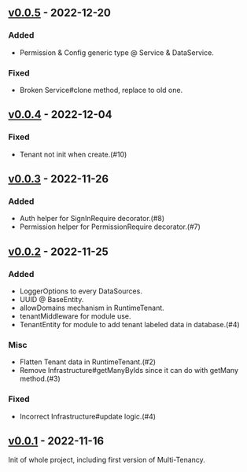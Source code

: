 ## [v0.0.5](https://github.com/Yunology/multi-tenancy/releases/tag/v0.0.4)  -  2022-12-20
### Added
- Permission & Config generic type @ Service & DataService.
### Fixed
- Broken Service#clone method, replace to old one.

## [v0.0.4](https://github.com/Yunology/multi-tenancy/releases/tag/v0.0.4)  -  2022-12-04
### Fixed
- Tenant not init when create.(#10)

## [v0.0.3](https://github.com/Yunology/multi-tenancy/releases/tag/v0.0.3)  -  2022-11-26
### Added
- Auth helper for SignInRequire decorator.(#8)
- Permission helper for PermissionRequire decorator.(#7)

## [v0.0.2](https://github.com/Yunology/multi-tenancy/releases/tag/v0.0.2)  -  2022-11-25
### Added
- LoggerOptions to every DataSources.
- UUID @ BaseEntity.
- allowDomains mechanism in RuntimeTenant.
- tenantMiddleware for module use.
- TenantEntity for module to add tenant labeled data in database.(#4)

### Misc
- Flatten Tenant data in RuntimeTenant.(#2)
- Remove Infrastructure#getManyByIds since it can do with getMany method.(#3)

### Fixed
- Incorrect Infrastructure#update logic.(#4)

## [v0.0.1](https://github.com/Yunology/multi-tenancy/releases/tag/v0.0.1)  -  2022-11-16
Init of whole project, including first version of Multi-Tenancy.
